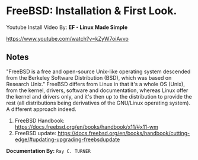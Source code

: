 # FreeBSD: Installation & First Look.
Youtube Install Video By: **EF - Linux Made Simple**

<https://www.youtube.com/watch?v=kZyW7oiAvvo>

## Notes
"FreeBSD is a free and open-source Unix-like operating system descended from the Berkeley Software Distribution (BSD), which was based on Research Unix." FreeBSD differs from Linux in that it's a whole OS (Unix), from the kernel, drivers, software and documentation, whereas Linux offer the kernel and drivers only, and it's then up to the distribution to provide the rest (all distributions being derivatives of the GNU/Linux operating system). A different approach indeed.

1. FreeBSD Handbook: <https://docs.freebsd.org/en/books/handbook/x11/#x11-wm>
1. FreeBSD update: <https://docs.freebsd.org/en/books/handbook/cutting-edge/#updating-upgrading-freebsdupdate>





**Documentation By:** `Ray C. TURNER`